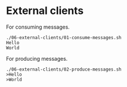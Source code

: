 # External clients

For consuming messages.

```shell
./06-external-clients/01-consume-messages.sh 
Hello
World
```

For producing messages.

```shell
./06-external-clients/02-produce-messages.sh 
>Hello
>World
```